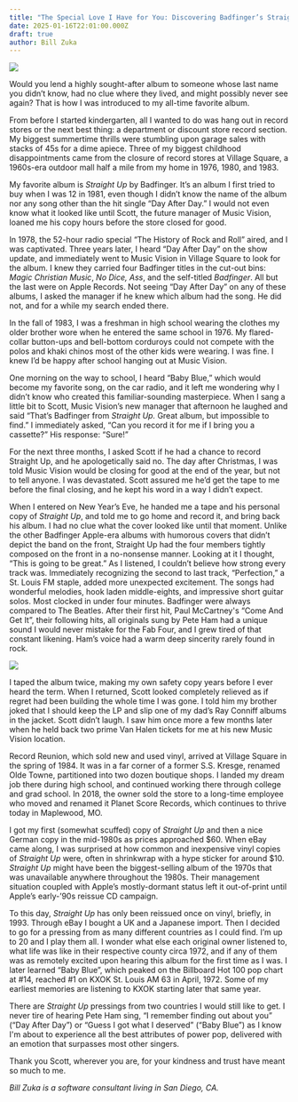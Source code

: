 ```yaml
---
title: "The Special Love I Have for You: Discovering Badfinger’s Straight Up"
date: 2025-01-16T22:01:00.000Z
draft: true
author: Bill Zuka
---
```



![](/images/upload/badfinger1a.jpg)

Would you lend a highly sought-after album to someone whose last name you didn’t know, had no clue where they lived, and might possibly never see again? That is how I was introduced to my all-time favorite album. 

From before I started kindergarten, all I wanted to do was hang out in record stores or the next best thing: a department or discount store record section. My biggest summertime thrills were stumbling upon garage sales with stacks of 45s for a dime apiece. Three of my biggest childhood disappointments came from the closure of record stores at Village Square, a 1960s-era outdoor mall half a mile from my home in 1976, 1980, and 1983.

My favorite album is *Straight Up* by Badfinger. It’s an album I first tried to buy when I was 12 in 1981, even though I didn’t know the name of the album nor any song other than the hit single “Day After Day.” I would not even know what it looked like until Scott, the future manager of Music Vision, loaned me his copy hours before the store closed for good.

In 1978, the 52-hour radio special “The History of Rock and Roll” aired, and I was captivated. Three years later, I heard “Day After Day” on the show update, and immediately went to Music Vision in Village Square to look for the album. I knew they carried four Badfinger titles in the cut-out bins: *Magic Christian Music*, *No Dice,* *Ass*, and the self-titled *Badfinger*. All but the last were on Apple Records. Not seeing “Day After Day” on any of these albums, I asked the manager if he knew which album had the song. He did not, and for a while my search ended there.

In the fall of 1983, I was a freshman in high school wearing the clothes my older brother wore when he entered the same school in 1976. My flared-collar button-ups and bell-bottom corduroys could not compete with the polos and khaki chinos most of the other kids were wearing. I was fine. I knew I’d be happy after school hanging out at Music Vision. 

One morning on the way to school, I heard “Baby Blue,” which would become my favorite song, on the car radio, and it left me wondering why I didn’t know who created this familiar-sounding masterpiece. When I sang a little bit to Scott, Music Vision’s new manager that afternoon he laughed and said “That’s Badfinger from *Straight Up.* Great album, but impossible to find.” I immediately asked, “Can you record it for me if I bring you a cassette?” His response: “Sure!”

For the next three months, I asked Scott if he had a chance to record Straight Up, and he apologetically said no. The day after Christmas, I was told Music Vision would be closing for good at the end of the year, but not to tell anyone. I was devastated. Scott assured me he’d get the tape to me before the final closing, and he kept his word in a way I didn’t expect. 

When I entered on New Year’s Eve, he handed me a tape and his personal copy of *Straight Up*, and told me to go home and record it, and bring back his album. I had no clue what the cover looked like until that moment. Unlike the other Badfinger Apple-era albums with humorous covers that didn’t depict the band on the front, Straight Up had the four members tightly composed on the front in a no-nonsense manner. Looking at it I thought, “This is going to be great.” As I listened, I couldn’t believe how strong every track was. Immediately recognizing the second to last track, “Perfection,” a St. Louis FM staple, added more unexpected excitement. The songs had wonderful melodies, hook laden middle-eights, and impressive short guitar solos. Most clocked in under four minutes. Badfinger were always compared to The Beatles. After their first hit, Paul McCartney's “Come And Get It”, their following hits, all originals sung by Pete Ham had a unique sound I would never mistake for the Fab Four, and I grew tired of that constant likening. Ham’s voice had a warm deep sincerity rarely found in rock.

![](/images/upload/badfinger2a.jpg)

I taped the album twice, making my own safety copy years before I ever heard the term. When I returned, Scott looked completely relieved as if regret had been building the whole time I was gone. I told him my brother joked that I should keep the LP and slip one of my dad’s Ray Conniff albums in the jacket. Scott didn’t laugh. I saw him once more a few months later when he held back two prime Van Halen tickets for me at his new Music Vision location.

Record Reunion, which sold new and used vinyl, arrived at Village Square in the spring of 1984. It was in a far corner of a former S.S. Kresge, renamed Olde Towne, partitioned into two dozen boutique shops. I landed my dream job there during high school, and continued working there through college and grad school. In 2018, the owner sold the store to a long-time employee who moved and renamed it Planet Score Records, which continues to thrive today in Maplewood, MO.

I got my first (somewhat scuffed) copy of *Straight Up* and then a nice German copy in the mid-1980s as prices approached $60. When eBay came along, I was surprised at how common and inexpensive vinyl copies of *Straight Up* were, often in shrinkwrap with a hype sticker for around $10. *Straight Up* might have been the biggest-selling album of the 1970s that was unavailable anywhere throughout the 1980s. Their management situation coupled with Apple’s mostly-dormant status left it out-of-print until Apple’s early-’90s reissue CD campaign. 

To this day, *Straight Up* has only been reissued once on vinyl, briefly, in 1993. Through eBay I bought a UK and a Japanese import. Then I decided to go for a pressing from as many different countries as I could find. I’m up to 20 and I play them all. I wonder what else each original owner listened to, what life was like in their respective county circa 1972, and if any of them was as remotely excited upon hearing this album for the first time as I was. I later learned “Baby Blue”, which peaked on the Billboard Hot 100 pop chart at #14, reached #1 on KXOK St. Louis AM 63 in April, 1972. Some of my earliest memories are listening to KXOK starting later that same year.

There are *Straight Up* pressings from two countries I would still like to get. I never tire of hearing Pete Ham sing, “I remember finding out about you” (“Day After Day”) or “Guess I got what I deserved” (“Baby Blue”) as I know I'm about to experience all the best attributes of power pop, delivered with an emotion that surpasses most other singers.

Thank you Scott, wherever you are, for your kindness and trust have meant so much to me.

*Bill Zuka is a software consultant living in San Diego, CA.*
